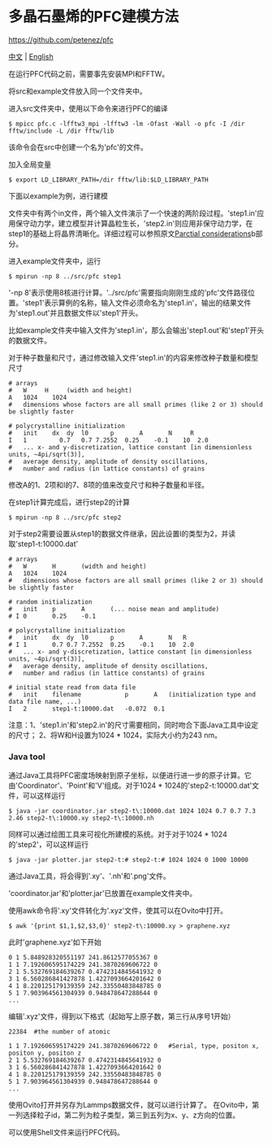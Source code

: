 # 多晶石墨烯的PFC建模方法

https://github.com/petenez/pfc

[中文](README.md) | [English](README-en.md)

在运行PFC代码之前，需要事先安装MPI和FFTW。

将src和example文件放入同一个文件夹中。

进入src文件夹中，使用以下命令来进行PFC的编译
```
$ mpicc pfc.c -lfftw3_mpi -lfftw3 -lm -Ofast -Wall -o pfc -I /dir fftw/include -L /dir fftw/lib
```
该命令会在src中创建一个名为'pfc'的文件。

加入全局变量
```
$ export LD_LIBRARY_PATH=/dir fftw/lib:$LD_LIBRARY_PATH    
```
下面以example为例，进行建模

文件夹中有两个in文件，两个输入文件演示了一个快速的两阶段过程。'step1.in'应用保守动力学，建立模型并计算晶粒生长，'step2.in'则应用非保守动力学，在step1的基础上将晶界清晰化。详细过程可以参照原文[Parctial considerations](https://github.com/petenez/pfc#practical-considerations)b部分。

进入example文件夹中，运行
```
$ mpirun -np 8 ../src/pfc step1
```
'-np 8'表示使用8核进行计算。'../src/pfc'需要指向刚刚生成的'pfc'文件路径位置。'step1'表示算例的名称，输入文件必须命名为'step1.in'，输出的结果文件为'step1.out'并且数据文件以'step1'开头。

比如example文件夹中输入文件为'step1.in'，那么会输出'step1.out'和'step1'开头的数据文件。

对于种子数量和尺寸，通过修改输入文件'step1.in'的内容来修改种子数量和模型尺寸
```
# arrays
#	W     H		(width and height)
A	1024	1024
#	dimensions whose factors are all small primes (like 2 or 3) should be slightly faster

# polycrystalline initialization
#	init	dx	dy	l0	  	p	  	A	  	N	  R
I	1		  0.7	0.7	7.2552	0.25	-0.1	10	2.0
#	... x- and y-discretization, lattice constant [in dimensionless units, ~4pi/sqrt(3)],
#	average density, amplitude of density oscillations,
#	number and radius (in lattice constants) of grains
```
修改A的1、2项和I的7、8项的值来改变尺寸和种子数量和半径。

在step1计算完成后，进行step2的计算
```
$ mpirun -np 8 ../src/pfc step2
```
对于step2需要设置从step1的数据文件继承，因此设置I的类型为2，并读取'step1-t:10000.dat'
```
# arrays
#	W		H		(width and height)
A	1024	1024
#	dimensions whose factors are all small primes (like 2 or 3) should be slightly faster

# random initialization
#	init	p		A		(... noise mean and amplitude)
# I	0		0.25	-0.1

# polycrystalline initialization
#	init	dx	dy	l0		p		A		N	R
# I	1		0.7	0.7	7.2552	0.25	-0.1	10	2.0
#	... x- and y-discretization, lattice constant [in dimensionless units, ~4pi/sqrt(3)],
#	average density, amplitude of density oscillations,
#	number and radius (in lattice constants) of grains

# initial state read from data file
#	init	filename			p		A	(initialization type and data file name, ...)
I	2		step1-t:10000.dat	-0.072	0.1
```

注意：1、'step1.in'和'step2.in'的尺寸需要相同，同时吻合下面Java工具中设定的尺寸；
     2、将W和H设置为1024 * 1024，实际大小约为243 nm。


### Java tool
通过Java工具将PFC密度场映射到原子坐标，以便进行进一步的原子计算。它由'Coordinator'、'Point'和'V'组成。对于1024 * 1024的'step2-t:10000.dat'文件，可以这样运行
```
$ java -jar coordinator.jar step2-t\:10000.dat 1024 1024 0.7 0.7 7.3 2.46 step2-t\:10000.xy step2-t\:10000.nh
```
同样可以通过绘图工具来可视化所建模的系统。对于对于1024 * 1024的'step2'，可以这样运行
```
$ java -jar plotter.jar step2-t:# step2-t:# 1024 1024 0 1000 10000
```
通过Java工具，将会得到'.xy'、'.nh'和'.png'文件。

'coordinator.jar'和'plotter.jar'已放置在example文件夹中。

使用awk命令将'.xy'文件转化为'.xyz'文件，使其可以在Ovito中打开。
```
$ awk '{print $1,1,$2,$3,0}' step2-t\:10000.xy > graphene.xyz
```
此时'graphene.xyz'如下开始
```
0 1 5.848928320551197 241.8612577055367 0
1 1 7.192606595174229 241.3870269606722 0
2 1 5.532769184639267 0.4742314845641932 0
3 1 6.560286841427878 1.4227093664201642 0
4 1 8.220125179139359 242.33550483848785 0
5 1 7.903964561304939 0.948478647288644 0
...
```

编辑'.xyz'文件，得到以下格式（起始写上原子数，第三行从序号1开始）
```
22384  #the number of atomic

1 1 7.192606595174229 241.3870269606722 0   #Serial, type, positon x, positon y, positon z
2 1 5.532769184639267 0.4742314845641932 0
3 1 6.560286841427878 1.4227093664201642 0
4 1 8.220125179139359 242.33550483848785 0
5 1 7.903964561304939 0.948478647288644 0
...
```
使用Ovito打开并另存为Lammps数据文件，就可以进行计算了。
在Ovito中，第一列选择粒子id，第二列为粒子类型，第三到五列为x、y、z方向的位置。

可以使用Shell文件来运行PFC代码。
